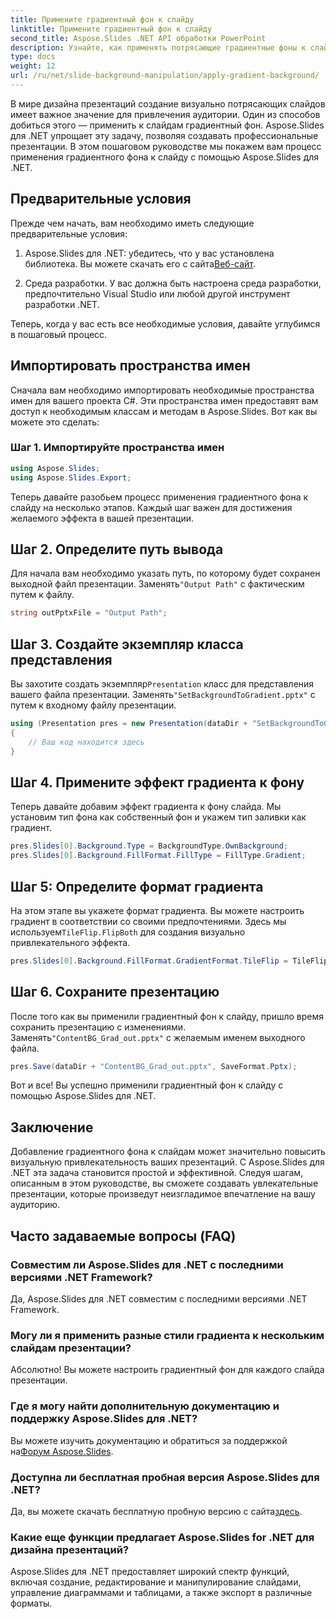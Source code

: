 ```yaml
---
title: Примените градиентный фон к слайду
linktitle: Примените градиентный фон к слайду
second_title: Aspose.Slides .NET API обработки PowerPoint
description: Узнайте, как применять потрясающие градиентные фоны к слайдам PowerPoint с помощью Aspose.Slides для .NET. Поднимите свои презентации на новый уровень!
type: docs
weight: 12
url: /ru/net/slide-background-manipulation/apply-gradient-background/
---
```


В мире дизайна презентаций создание визуально потрясающих слайдов имеет важное значение для привлечения аудитории. Один из способов добиться этого — применить к слайдам градиентный фон. Aspose.Slides для .NET упрощает эту задачу, позволяя создавать профессиональные презентации. В этом пошаговом руководстве мы покажем вам процесс применения градиентного фона к слайду с помощью Aspose.Slides для .NET.

## Предварительные условия

Прежде чем начать, вам необходимо иметь следующие предварительные условия:

1.  Aspose.Slides для .NET: убедитесь, что у вас установлена библиотека. Вы можете скачать его с сайта[Веб-сайт](https://releases.aspose.com/slides/net/).

2. Среда разработки. У вас должна быть настроена среда разработки, предпочтительно Visual Studio или любой другой инструмент разработки .NET.

Теперь, когда у вас есть все необходимые условия, давайте углубимся в пошаговый процесс.

## Импортировать пространства имен

Сначала вам необходимо импортировать необходимые пространства имен для вашего проекта C#. Эти пространства имен предоставят вам доступ к необходимым классам и методам в Aspose.Slides. Вот как вы можете это сделать:

### Шаг 1. Импортируйте пространства имен

```csharp
using Aspose.Slides;
using Aspose.Slides.Export;
```

Теперь давайте разобьем процесс применения градиентного фона к слайду на несколько этапов. Каждый шаг важен для достижения желаемого эффекта в вашей презентации.

## Шаг 2. Определите путь вывода

 Для начала вам необходимо указать путь, по которому будет сохранен выходной файл презентации. Заменять`"Output Path"` с фактическим путем к файлу.

```csharp
string outPptxFile = "Output Path";
```

## Шаг 3. Создайте экземпляр класса представления

 Вы захотите создать экземпляр`Presentation` класс для представления вашего файла презентации. Заменять`"SetBackgroundToGradient.pptx"` с путем к входному файлу презентации.

```csharp
using (Presentation pres = new Presentation(dataDir + "SetBackgroundToGradient.pptx"))
{
    // Ваш код находится здесь
}
```

## Шаг 4. Примените эффект градиента к фону

Теперь давайте добавим эффект градиента к фону слайда. Мы установим тип фона как собственный фон и укажем тип заливки как градиент.

```csharp
pres.Slides[0].Background.Type = BackgroundType.OwnBackground;
pres.Slides[0].Background.FillFormat.FillType = FillType.Gradient;
```

## Шаг 5: Определите формат градиента

 На этом этапе вы укажете формат градиента. Вы можете настроить градиент в соответствии со своими предпочтениями. Здесь мы используем`TileFlip.FlipBoth` для создания визуально привлекательного эффекта.

```csharp
pres.Slides[0].Background.FillFormat.GradientFormat.TileFlip = TileFlip.FlipBoth;
```

## Шаг 6. Сохраните презентацию

 После того как вы применили градиентный фон к слайду, пришло время сохранить презентацию с изменениями. Заменять`"ContentBG_Grad_out.pptx"` с желаемым именем выходного файла.

```csharp
pres.Save(dataDir + "ContentBG_Grad_out.pptx", SaveFormat.Pptx);
```

Вот и все! Вы успешно применили градиентный фон к слайду с помощью Aspose.Slides для .NET.

## Заключение

Добавление градиентного фона к слайдам может значительно повысить визуальную привлекательность ваших презентаций. С Aspose.Slides для .NET эта задача становится простой и эффективной. Следуя шагам, описанным в этом руководстве, вы сможете создавать увлекательные презентации, которые произведут неизгладимое впечатление на вашу аудиторию.

## Часто задаваемые вопросы (FAQ)

### Совместим ли Aspose.Slides для .NET с последними версиями .NET Framework?
Да, Aspose.Slides для .NET совместим с последними версиями .NET Framework.

### Могу ли я применить разные стили градиента к нескольким слайдам презентации?
Абсолютно! Вы можете настроить градиентный фон для каждого слайда презентации.

### Где я могу найти дополнительную документацию и поддержку Aspose.Slides для .NET?
 Вы можете изучить документацию и обратиться за поддержкой на[Форум Aspose.Slides](https://forum.aspose.com/).

### Доступна ли бесплатная пробная версия Aspose.Slides для .NET?
 Да, вы можете скачать бесплатную пробную версию с сайта[здесь](https://releases.aspose.com/).

### Какие еще функции предлагает Aspose.Slides for .NET для дизайна презентаций?
Aspose.Slides для .NET предоставляет широкий спектр функций, включая создание, редактирование и манипулирование слайдами, управление диаграммами и таблицами, а также экспорт в различные форматы.
